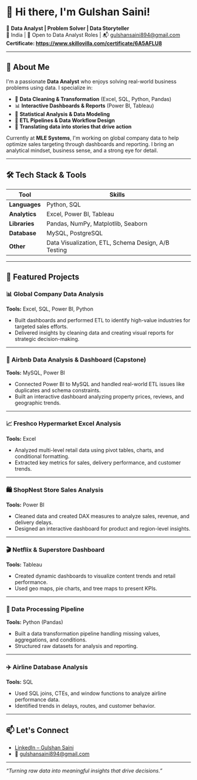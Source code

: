 # 👋 Hi there, I'm Gulshan Saini!

🎯 **Data Analyst | Problem Solver | Data Storyteller**  
📍 India | 💼 Open to Data Analyst Roles | 📬 gulshansaini894@gmail.com  
**Certificate: https://www.skillovilla.com/certificate/6A5AFLU8**

---

## 🚀 About Me

I'm a passionate **Data Analyst** who enjoys solving real-world business problems using data. I specialize in:

- 🧹 **Data Cleaning & Transformation** (Excel, SQL, Python, Pandas)
- 📊 **Interactive Dashboards & Reports** (Power BI, Tableau)
- 🧠 **Statistical Analysis & Data Modeling**
- 🔄 **ETL Pipelines & Data Workflow Design**
- 💬 **Translating data into stories that drive action**

Currently at **MLE Systems**, I'm working on global company data to help optimize sales targeting through dashboards and reporting. I bring an analytical mindset, business sense, and a strong eye for detail.

---

## 🛠️ Tech Stack & Tools

| Tool        | Skills |
|-------------|--------|
| **Languages** | Python, SQL |
| **Analytics** | Excel, Power BI, Tableau |
| **Libraries** | Pandas, NumPy, Matplotlib, Seaborn |
| **Database** | MySQL, PostgreSQL |
| **Other** | Data Visualization, ETL, Schema Design, A/B Testing |

---

## 📌 Featured Projects

### 📊 Global Company Data Analysis  
**Tools:** Excel, SQL, Power BI, Python  
- Built dashboards and performed ETL to identify high-value industries for targeted sales efforts.  
- Delivered insights by cleaning data and creating visual reports for strategic decision-making.

---

### 🧭 Airbnb Data Analysis & Dashboard (Capstone)  
**Tools:** MySQL, Power BI  
- Connected Power BI to MySQL and handled real-world ETL issues like duplicates and schema constraints.  
- Built an interactive dashboard analyzing property prices, reviews, and geographic trends.

---

### 📈 Freshco Hypermarket Excel Analysis  
**Tools:** Excel  
- Analyzed multi-level retail data using pivot tables, charts, and conditional formatting.  
- Extracted key metrics for sales, delivery performance, and customer trends.

---

### 🛍️ ShopNest Store Sales Analysis  
**Tools:** Power BI  
- Cleaned data and created DAX measures to analyze sales, revenue, and delivery delays.  
- Designed an interactive dashboard for product and region-level insights.

---

### 🎬 Netflix & Superstore Dashboard  
**Tools:** Tableau  
- Created dynamic dashboards to visualize content trends and retail performance.  
- Used geo maps, pie charts, and tree maps to present KPIs.

---

### 🔄 Data Processing Pipeline  
**Tools:** Python (Pandas)  
- Built a data transformation pipeline handling missing values, aggregations, and conditions.  
- Structured raw datasets for analysis and reporting.

---

### ✈️ Airline Database Analysis  
**Tools:** SQL  
- Used SQL joins, CTEs, and window functions to analyze airline performance data.  
- Identified trends in delays, routes, and customer behavior.

---

## 📫 Let's Connect

- [LinkedIn – Gulshan Saini](https://www.linkedin.com/in/gulshan-saini/)
- 📧 gulshansaini894@gmail.com

---

_“Turning raw data into meaningful insights that drive decisions.”_
